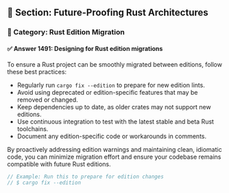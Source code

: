## 📘 Section: Future-Proofing Rust Architectures  
### 🔹 Category: Rust Edition Migration  
#### ✅ Answer 1491: Designing for Rust edition migrations

To ensure a Rust project can be smoothly migrated between editions, follow these best practices:

- Regularly run `cargo fix --edition` to prepare for new edition lints.
- Avoid using deprecated or edition-specific features that may be removed or changed.
- Keep dependencies up to date, as older crates may not support new editions.
- Use continuous integration to test with the latest stable and beta Rust toolchains.
- Document any edition-specific code or workarounds in comments.

By proactively addressing edition warnings and maintaining clean, idiomatic code, you can minimize migration effort and ensure your codebase remains compatible with future Rust editions.

```rust
// Example: Run this to prepare for edition changes
// $ cargo fix --edition
```
